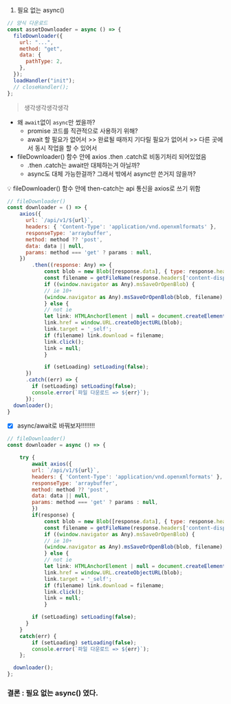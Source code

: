 1. 필요 없는 async()

```jsx
// 양식 다운로드
const assetDownloader = async () => {
  fileDownloader({
    url: "...",
    method: "get",
    data: {
      pathType: 2,
    },
  });
  loadHandler("init");
  // closeHandler();
};
```

> 생각생각생각생각

- 왜 `await`없이 `async`만 썼을까?
  - promise 코드를 직관적으로 사용하기 위해?
  - await 할 필요가 없어서 >> 완료될 때까지 기다릴 필요가 없어서 >> 다른 곳에서 동시 작업을 할 수 있어서
- fileDownloader() 함수 안에 axios .then .catch로 비동기처리 되어있었음
  - .then .catch는 await만 대체하는거 아닐까?
  - async도 대체 가능한걸까? 그래서 밖에서 async만 쓴거지 않을까?

<aside>
💡 fileDownloader() 함수 안에 then-catch는 api 통신을 axios로 쓰기 위함

</aside>

```jsx
// fileDownloader()
const downloader = () => {
    axios({
      url: `/api/v1/${url}`,
      headers: { 'Content-Type': 'application/vnd.openxmlformats' },
      responseType: 'arraybuffer',
      method: method ?? 'post',
      data: data || null,
      params: method === 'get' ? params : null,
    })
        .then((response: Any) => {
            const blob = new Blob([response.data], { type: response.headers['content-type'] });
            const filename = getFileName(response.headers['content-disposition']);
            if ((window.navigator as Any).msSaveOrOpenBlob) {
            // ie 10+
            (window.navigator as Any).msSaveOrOpenBlob(blob, filename);
            } else {
            // not ie
            let link: HTMLAnchorElement | null = document.createElement('a');
            link.href = window.URL.createObjectURL(blob);
            link.target = '_self';
            if (filename) link.download = filename;
            link.click();
            link = null;
            }

            if (setLoading) setLoading(false);
      })
      .catch((err) => {
        if (setLoading) setLoading(false);
        console.error(`파일 다운로드 => ${err}`);
      });
  downloader();
}


```

- [x] async/await로 바꿔보자!!!!!!!!

```jsx
// fileDownloader()
const downloader = async () => {

    try {
        await axios({
        url: `/api/v1/${url}`,
        headers: { 'Content-Type': 'application/vnd.openxmlformats' },
        responseType: 'arraybuffer',
        method: method ?? 'post',
        data: data || null,
        params: method === 'get' ? params : null,
        })
        if(response) {
            const blob = new Blob([response.data], { type: response.headers['content-type'] });
            const filename = getFileName(response.headers['content-disposition']);
            if ((window.navigator as Any).msSaveOrOpenBlob) {
            // ie 10+
            (window.navigator as Any).msSaveOrOpenBlob(blob, filename);
            } else {
            // not ie
            let link: HTMLAnchorElement | null = document.createElement('a');
            link.href = window.URL.createObjectURL(blob);
            link.target = '_self';
            if (filename) link.download = filename;
            link.click();
            link = null;
            }

        if (setLoading) setLoading(false);
      }
	}
    catch(err) {
        if (setLoading) setLoading(false);
        console.error(`파일 다운로드 => ${err}`);
    };

  downloader();
};
```

### 결론 : 필요 없는 async() 였다.

